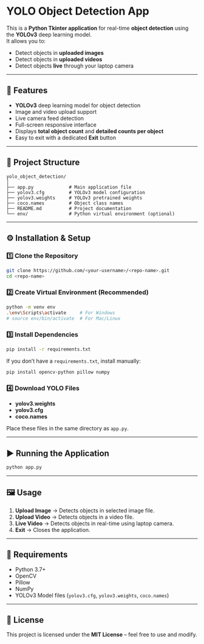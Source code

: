# YOLO Object Detection App

This is a **Python Tkinter application** for real-time **object detection** using the **YOLOv3** deep learning model.  
It allows you to:
- Detect objects in **uploaded images**
- Detect objects in **uploaded videos**
- Detect objects **live** through your laptop camera

---

## 📌 Features
- **YOLOv3** deep learning model for object detection
- Image and video upload support
- Live camera feed detection
- Full-screen responsive interface
- Displays **total object count** and **detailed counts per object**
- Easy to exit with a dedicated **Exit** button

---

## 📂 Project Structure
```
yolo_object_detection/
│
├── app.py             # Main application file
├── yolov3.cfg         # YOLOv3 model configuration
├── yolov3.weights     # YOLOv3 pretrained weights
├── coco.names         # Object class names
├── README.md          # Project documentation
└── env/               # Python virtual environment (optional)
```

---

## ⚙️ Installation & Setup

### 1️⃣ Clone the Repository
```bash
git clone https://github.com/<your-username>/<repo-name>.git
cd <repo-name>
```

### 2️⃣ Create Virtual Environment (Recommended)
```bash
python -m venv env
.\env\Scripts\activate     # For Windows
# source env/bin/activate  # For Mac/Linux
```

### 3️⃣ Install Dependencies
```bash
pip install -r requirements.txt
```
If you don’t have a `requirements.txt`, install manually:
```bash
pip install opencv-python pillow numpy
```

### 4️⃣ Download YOLO Files
- **yolov3.weights**
- **yolov3.cfg**
- **coco.names**

Place these files in the same directory as `app.py`.

---

## ▶️ Running the Application
```bash
python app.py
```

---

## 🖼️ Usage
1. **Upload Image** → Detects objects in selected image file.
2. **Upload Video** → Detects objects in a video file.
3. **Live Video** → Detects objects in real-time using laptop camera.
4. **Exit** → Closes the application.

---

## 📌 Requirements
- Python 3.7+
- OpenCV
- Pillow
- NumPy
- YOLOv3 Model files (`yolov3.cfg`, `yolov3.weights`, `coco.names`)

---

## 📜 License
This project is licensed under the **MIT License** – feel free to use and modify.
